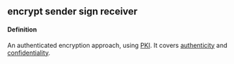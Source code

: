 ## encrypt sender sign receiver

<h4>Definition</h4><p>An authenticated encryption approach, using <a href="PKI">PKI</a>. It covers <a href="authenticity">authenticity</a> and <a href="confidentiality">confidentiality</a>.</p>


